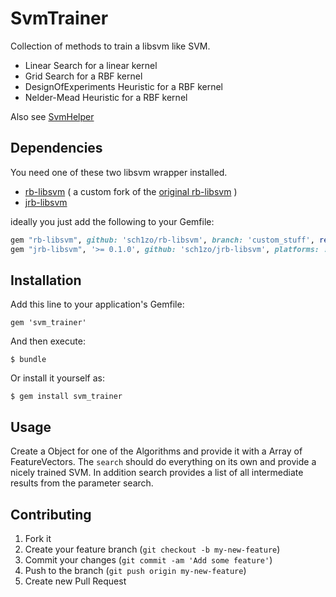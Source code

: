 # SvmTrainer

Collection of methods to train a libsvm like SVM.

- Linear Search for a linear kernel
- Grid Search for a RBF kernel
- DesignOfExperiments Heuristic for a RBF kernel
- Nelder-Mead Heuristic for a RBF kernel

Also see [SvmHelper](https://github.com/sch1zo/svm_helper)

## Dependencies

You need one of these two libsvm wrapper installed.
- [rb-libsvm][] ( a custom fork of the [original rb-libsvm][] )
- [jrb-libsvm][]

ideally you just add the following to your Gemfile:

``` ruby
gem "rb-libsvm", github: 'sch1zo/rb-libsvm', branch: 'custom_stuff', require: 'libsvm', platforms: :ruby
gem "jrb-libsvm", '>= 0.1.0', github: 'sch1zo/jrb-libsvm', platforms: :jruby
```

## Installation

Add this line to your application's Gemfile:

    gem 'svm_trainer'

And then execute:

    $ bundle

Or install it yourself as:

    $ gem install svm_trainer

## Usage

Create a Object for one of the Algorithms and provide it with a Array of FeatureVectors.
The `search` should do everything on its own and provide a nicely trained SVM.
In addition search provides a list of all intermediate results from the parameter search.


## Contributing

1. Fork it
2. Create your feature branch (`git checkout -b my-new-feature`)
3. Commit your changes (`git commit -am 'Add some feature'`)
4. Push to the branch (`git push origin my-new-feature`)
5. Create new Pull Request


[rb-libsvm]:    https://github.com/sch1zo/rb-libsvm
[original rb-libsvm]:    https://github.com/febeling/rb-libsvm
[jrb-libsvm]:    https://github.com/sch1zo/jrb-libsvm